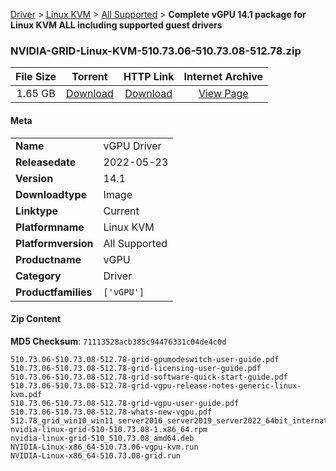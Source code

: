 
[Driver](/README.md)  >  [Linux KVM](/index/Driver/Linux_KVM.md)  >  [All Supported](/index/Driver/Linux_KVM/All_Supported.md)  >  **Complete vGPU 14.1 package for Linux KVM ALL including supported guest drivers**


### NVIDIA-GRID-Linux-KVM-510.73.06-510.73.08-512.78.zip

| **File Size** | **Torrent**  | **HTTP Link** | **Internet Archive** |
|:-------------:|:------------:|:-------------:|:--------------------:|
| 1.65 GB |  [Download](https://archive.org/download/nvgpu_NVIDIA-GRID-Linux-KVM-510.73.06-510.73.08-512.78.zip/nvgpu_NVIDIA-GRID-Linux-KVM-510.73.06-510.73.08-512.78.zip_archive.torrent)       | [Download](https://archive.org/compress/nvgpu_NVIDIA-GRID-Linux-KVM-510.73.06-510.73.08-512.78.zip) | [View Page](https://archive.org/details/nvgpu_NVIDIA-GRID-Linux-KVM-510.73.06-510.73.08-512.78.zip)       |

#### Meta

<table>
<tr><td><strong>Name</strong></td><td>vGPU Driver</td></tr>
<tr><td><strong>Releasedate</strong></td><td>2022-05-23</td></tr>
<tr><td><strong>Version</strong></td><td>14.1</td></tr>
<tr><td><strong>Downloadtype</strong></td><td>Image</td></tr>
<tr><td><strong>Linktype</strong></td><td>Current</td></tr>
<tr><td><strong>Platformname</strong></td><td>Linux KVM</td></tr>
<tr><td><strong>Platformversion</strong></td><td>All Supported</td></tr>
<tr><td><strong>Productname</strong></td><td>vGPU</td></tr>
<tr><td><strong>Category</strong></td><td>Driver</td></tr>
<tr><td><strong>Productfamilies</strong></td><td><code>['vGPU']</code></td></tr>
</table>

#### Zip Content

**MD5 Checksum**: `71113528acb385c94476331c04de4c0d`

```text
510.73.06-510.73.08-512.78-grid-gpumodeswitch-user-guide.pdf
510.73.06-510.73.08-512.78-grid-licensing-user-guide.pdf
510.73.06-510.73.08-512.78-grid-software-quick-start-guide.pdf
510.73.06-510.73.08-512.78-grid-vgpu-release-notes-generic-linux-kvm.pdf
510.73.06-510.73.08-512.78-grid-vgpu-user-guide.pdf
510.73.06-510.73.08-512.78-whats-new-vgpu.pdf
512.78_grid_win10_win11_server2016_server2019_server2022_64bit_international.exe
nvidia-linux-grid-510-510.73.08-1.x86_64.rpm
nvidia-linux-grid-510_510.73.08_amd64.deb
NVIDIA-Linux-x86_64-510.73.06-vgpu-kvm.run
NVIDIA-Linux-x86_64-510.73.08-grid.run
```